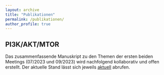 ```yaml
---
layout: archive
title: "Publikationen"
permalink: /publikationen/
author_profile: true
---
```


## PI3K/AKT/MTOR
Das zusammenfassende Manuskript zu den Themen der ersten beiden Meetings (07/2023 und 09/2023) wird nachfolgend kollaborativ und offen erstellt. Der aktuelle Stand lässt sich jeweils [aktuell](https://github.com/TEAM-Deutschland/Manuscript_PI3K-AKT-mTOR) abrufen.
